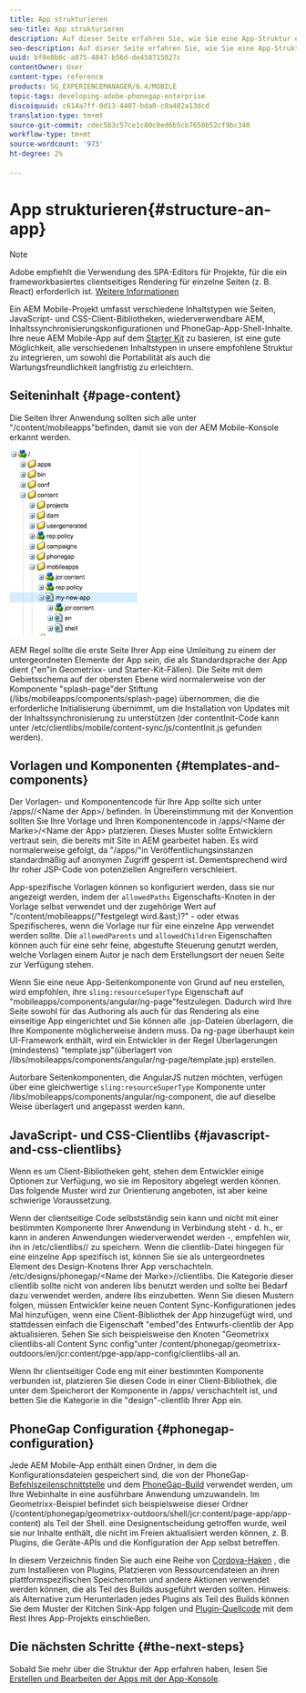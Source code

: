 ```yaml
---
title: App strukturieren
seo-title: App strukturieren
description: Auf dieser Seite erfahren Sie, wie Sie eine App-Struktur erstellen. Auf dieser Seite wird beschrieben, wie Vorlagen und Komponenten zusammen mit Informationen zu JavaScript und CSS Clientlibs strukturiert werden.
seo-description: Auf dieser Seite erfahren Sie, wie Sie eine App-Struktur erstellen. Auf dieser Seite wird beschrieben, wie Vorlagen und Komponenten zusammen mit Informationen zu JavaScript und CSS Clientlibs strukturiert werden.
uuid: bf0e8b0c-a075-4847-b56d-de458715027c
contentOwner: User
content-type: reference
products: SG_EXPERIENCEMANAGER/6.4/MOBILE
topic-tags: developing-adobe-phonegap-enterprise
discoiquuid: c614a7ff-0d13-4407-bda0-c0a402a13dcd
translation-type: tm+mt
source-git-commit: cdec5b3c57ce1c80c0ed6b5cb7650b52cf9bc340
workflow-type: tm+mt
source-wordcount: '973'
ht-degree: 2%

---
```



# App strukturieren{#structure-an-app}

>[!NOTE]
>
>Adobe empfiehlt die Verwendung des SPA-Editors für Projekte, für die ein frameworkbasiertes clientseitiges Rendering für einzelne Seiten (z. B. React) erforderlich ist. [Weitere Informationen](/help/sites-developing/spa-overview.md)

Ein AEM Mobile-Projekt umfasst verschiedene Inhaltstypen wie Seiten, JavaScript- und CSS-Client-Bibliotheken, wiederverwendbare AEM, Inhaltssynchronisierungskonfigurationen und PhoneGap-App-Shell-Inhalte. Ihre neue AEM Mobile-App auf dem [Starter Kit](https://github.com/Adobe-Marketing-Cloud-Apps/aem-phonegap-starter-kit) zu basieren, ist eine gute Möglichkeit, alle verschiedenen Inhaltstypen in unsere empfohlene Struktur zu integrieren, um sowohl die Portabilität als auch die Wartungsfreundlichkeit langfristig zu erleichtern.

## Seiteninhalt {#page-content}

Die Seiten Ihrer Anwendung sollten sich alle unter &quot;/content/mobileapps&quot;befinden, damit sie von der AEM Mobile-Konsole erkannt werden.

![chlimage_1-52](assets/chlimage_1-52.png)

AEM Regel sollte die erste Seite Ihrer App eine Umleitung zu einem der untergeordneten Elemente der App sein, die als Standardsprache der App dient (&quot;en&quot;in Geometrixx- und Starter-Kit-Fällen). Die Seite mit dem Gebietsschema auf der obersten Ebene wird normalerweise von der Komponente &quot;splash-page&quot;der Stiftung (/libs/mobileapps/components/splash-page) übernommen, die die erforderliche Initialisierung übernimmt, um die Installation von Updates mit der Inhaltssynchronisierung zu unterstützen (der contentInit-Code kann unter /etc/clientlibs/mobile/content-sync/js/contentInit.js gefunden werden).

## Vorlagen und Komponenten {#templates-and-components}

Der Vorlagen- und Komponentencode für Ihre App sollte sich unter /apps//&lt;Name der App>/ befinden. In Übereinstimmung mit der Konvention sollten Sie Ihre Vorlage und Ihren Komponentencode in /apps/&lt;Name der Marke>/&lt;Name der App> platzieren. Dieses Muster sollte Entwicklern vertraut sein, die bereits mit Site in AEM gearbeitet haben. Es wird normalerweise gefolgt, da &quot;/apps/&quot;in Veröffentlichungsinstanzen standardmäßig auf anonymen Zugriff gesperrt ist. Dementsprechend wird Ihr roher JSP-Code von potenziellen Angreifern verschleiert.

App-spezifische Vorlagen können so konfiguriert werden, dass sie nur angezeigt werden, indem der `allowedPaths` Eigenschafts-Knoten in der Vorlage selbst verwendet und der zugehörige Wert auf &quot;/content/mobileapps(/&quot;festgelegt wird.&amp;ast;)?&quot; - oder etwas Spezifischeres, wenn die Vorlage nur für eine einzelne App verwendet werden sollte. Die `allowedParents` und `allowedChildren` Eigenschaften können auch für eine sehr feine, abgestufte Steuerung genutzt werden, welche Vorlagen einem Autor je nach dem Erstellungsort der neuen Seite zur Verfügung stehen.

Wenn Sie eine neue App-Seitenkomponente von Grund auf neu erstellen, wird empfohlen, ihre `sling:resourceSuperType` Eigenschaft auf &quot;mobileapps/components/angular/ng-page&quot;festzulegen. Dadurch wird Ihre Seite sowohl für das Authoring als auch für das Rendering als eine einseitige App eingerichtet und Sie können alle .jsp-Dateien überlagern, die Ihre Komponente möglicherweise ändern muss. Da ng-page überhaupt kein UI-Framework enthält, wird ein Entwickler in der Regel Überlagerungen (mindestens) &quot;template.jsp&quot;(überlagert von /libs/mobileapps/components/angular/ng-page/template.jsp) erstellen.

Autorbare Seitenkomponenten, die AngularJS nutzen möchten, verfügen über eine gleichwertige `sling:resourceSuperType` Komponente unter /libs/mobileapps/components/angular/ng-component, die auf dieselbe Weise überlagert und angepasst werden kann.

## JavaScript- und CSS-Clientlibs {#javascript-and-css-clientlibs}

Wenn es um Client-Bibliotheken geht, stehen dem Entwickler einige Optionen zur Verfügung, wo sie im Repository abgelegt werden können. Das folgende Muster wird zur Orientierung angeboten, ist aber keine schwierige Voraussetzung.

Wenn der clientseitige Code selbstständig sein kann und nicht mit einer bestimmten Komponente Ihrer Anwendung in Verbindung steht - d. h., er kann in anderen Anwendungen wiederverwendet werden -, empfehlen wir, ihn in /etc/clientlibs// zu speichern. Wenn die clientlib-Datei hingegen für eine einzelne App spezifisch ist, können Sie sie als untergeordnetes Element des Design-Knotens Ihrer App verschachteln. /etc/designs/phonegap/&lt;Name der Marke>//clientlibs. Die Kategorie dieser clientlib sollte nicht von anderen libs benutzt werden und sollte bei Bedarf dazu verwendet werden, andere libs einzubetten. Wenn Sie diesen Mustern folgen, müssen Entwickler keine neuen Content Sync-Konfigurationen jedes Mal hinzufügen, wenn eine Client-Bibliothek der App hinzugefügt wird, und stattdessen einfach die Eigenschaft &quot;embed&quot;des Entwurfs-clientlib der App aktualisieren. Sehen Sie sich beispielsweise den Knoten &quot;Geometrixx clientlibs-all Content Sync config&quot;unter /content/phonegap/geometrixx-outdoors/en/jcr:content/pge-app/app-config/clientlibs-all an.

Wenn Ihr clientseitiger Code eng mit einer bestimmten Komponente verbunden ist, platzieren Sie diesen Code in einer Client-Bibliothek, die unter dem Speicherort der Komponente in /apps/ verschachtelt ist, und betten Sie die Kategorie in die &quot;design&quot;-clientlib Ihrer App ein.

## PhoneGap Configuration {#phonegap-configuration}

Jede AEM Mobile-App enthält einen Ordner, in dem die Konfigurationsdateien gespeichert sind, die von der PhoneGap- [Befehlszeilenschnittstelle](https://github.com/phonegap/phonegap-cli) und dem [PhoneGap-Build](https://build.phonegap.com/) verwendet werden, um Ihre Webinhalte in eine ausführbare Anwendung umzuwandeln. Im Geometrixx-Beispiel befindet sich beispielsweise dieser Ordner (/content/phonegap/geometrixx-outdoors/shell/jcr:content/page-app/app-content) als Teil der Shell. eine Designentscheidung getroffen wurde, weil sie nur Inhalte enthält, die nicht im Freien aktualisiert werden können, z. B. Plugins, die Geräte-APIs und die Konfiguration der App selbst betreffen.

In diesem Verzeichnis finden Sie auch eine Reihe von [Cordova-Haken](https://cordova.apache.org/docs/en/edge/guide_appdev_hooks_index.md.html#Hooks%20Guide) , die zum Installieren von Plugins, Platzieren von Ressourcendateien an ihren plattformspezifischen Speicherorten und andere Aktionen verwendet werden können, die als Teil des Builds ausgeführt werden sollten. Hinweis: als Alternative zum Herunterladen jedes Plugins als Teil des Builds können Sie dem Muster der Kitchen Sink-App folgen und [Plugin-Quellcode](https://github.com/blefebvre/aem-phonegap-kitchen-sink/tree/master/content/src/main/content/jcr_root/content/phonegap/kitchen-sink/shell/_jcr_content/pge-app/app-content/phonegap/plugins) mit dem Rest Ihres App-Projekts einschließen.

## Die nächsten Schritte {#the-next-steps}

Sobald Sie mehr über die Struktur der App erfahren haben, lesen Sie [Erstellen und Bearbeiten der Apps mit der App-Konsole](/help/mobile/phonegap-apps-console.md).
